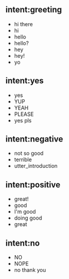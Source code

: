 ## intent:greeting
- hi there
- hi
- hello
- hello?
- hey
- hey!
- yo

## intent:yes
- yes
- YUP
- YEAH
- PLEASE
- yes pls

## intent:negative
- not so good
- terrible
- utter_introduction

## intent:positive
- great!
- good
- I'm good
- doing good
- great

## intent:no
- NO
- NOPE
- no thank you
